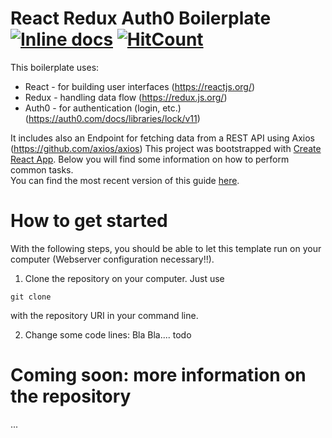 # React Redux Auth0 Boilerplate [![Inline docs](http://inch-ci.org/github/BenTStark/react-redux-auth0.svg?branch=master)](http://inch-ci.org/github/BenTStark/react-redux-auth0) [![HitCount](http://hits.dwyl.com/BenTStark/react-redux-auth0.svg)](http://hits.dwyl.com/BenTStark/react-redux-auth0)

This boilerplate uses:
* React - for building user interfaces (https://reactjs.org/)
* Redux - handling data flow (https://redux.js.org/)
* Auth0 - for authentication (login, etc.) (https://auth0.com/docs/libraries/lock/v11)

It includes also an Endpoint for fetching data from a REST API using Axios (https://github.com/axios/axios)
This project was bootstrapped with [Create React App](https://github.com/facebookincubator/create-react-app).
Below you will find some information on how to perform common tasks.<br>
You can find the most recent version of this guide [here](https://github.com/facebookincubator/create-react-app/blob/master/packages/react-scripts/template/README.md).

# How to get started

With the following steps, you should be able to let this template run on your computer (Webserver configuration necessary!!).

1. Clone the repository on your computer. Just use 
```
git clone
```
with the repository URI in your command line.

2. Change some code lines:
Bla Bla.... todo

# Coming soon: more information on the repository
...

